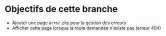 # Objectifs de cette branche

- Ajouter une page `error.php` pour la gestion des erreurs
- Afficher cette page lorsque la route demandée n'existe pas (erreur 404)